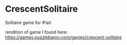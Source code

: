 # CrescentSolitaire
Solitaire game for iPad

rendition of game I found here: https://games.puzzlebaron.com/games/crescent-solitaire
